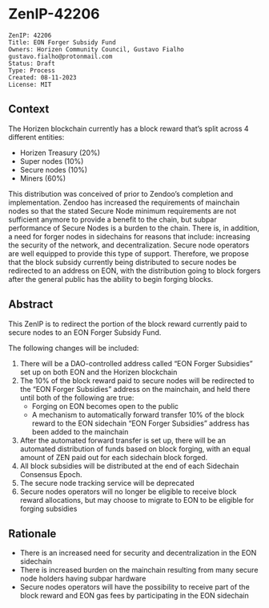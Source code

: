 # ZenIP-42206

    ZenIP: 42206
    Title: EON Forger Subsidy Fund
    Owners: Horizen Community Council, Gustavo Fialho gustavo.fialho@protonmail.com
    Status: Draft
    Type: Process 
    Created: 08-11-2023
    License: MIT


## Context


The Horizen blockchain currently has a block reward that’s split across 4 different entities:

- Horizen Treasury (20%)
- Super nodes (10%)
- Secure nodes (10%)
- Miners (60%)

This distribution was conceived of prior to Zendoo’s completion and implementation. Zendoo has increased the requirements of mainchain nodes so that the stated Secure Node minimum requirements are not sufficient anymore to provide a benefit to the chain, but subpar performance of Secure Nodes is a burden to the chain.
There is, in addition, a need for forger nodes in sidechains for reasons that include: increasing the security of the network, and decentralization.  Secure node operators are well equipped to provide this type of support.  Therefore, we propose that the block subsidy currently being distributed to secure nodes be redirected to an address on EON, with the distribution going to block forgers after the general public has the ability to begin forging blocks.



## Abstract

This ZenIP is to redirect the portion of the block reward currently paid to secure nodes to an EON Forger Subsidy Fund.  

The following changes will be included:

1. There will be a DAO-controlled address called “EON Forger Subsidies” set up on both EON and the Horizen blockchain
2. The 10% of the block reward paid to secure nodes will be redirected to the “EON Forger Subsidies” address on the mainchain, and held there until both of the following are true: 
	- Forging on EON becomes open to the public
	- A mechanism to automatically forward transfer 10% of the block reward to the EON sidechain “EON Forger Subsidies” address has been added to the mainchain
3. After the automated forward transfer is set up, there will be an automated distribution of funds based on block forging, with an equal amount of ZEN paid out for each sidechain block forged.
4. All block subsidies will be distributed at the end of each Sidechain Consensus Epoch.
5. The secure node tracking service will be deprecated
6. Secure nodes operators will no longer be eligible to receive block reward allocations, but may choose to migrate to EON to be eligible for forging subsidies

 


## Rationale

- There is an increased need for security and decentralization in the EON sidechain
- There is increased burden on the mainchain resulting from many secure node holders having subpar hardware
- Secure nodes operators will have the possibility to receive part of the block reward and EON gas fees by participating in the EON sidechain

